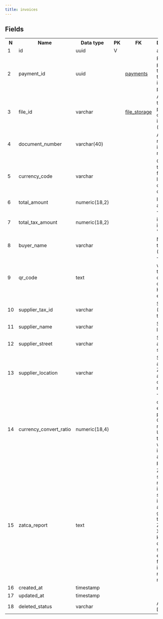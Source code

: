 ```yaml
---
title: invoices 
---
```


## Fields

<table style="width: 100%">
    <colgroup>
       <col span="1" style="width: 3%;"/>
       <col span="1" style="width: 12%;"/>
       <col span="1" style="width: 10%;"/>
       <col span="1" style="width: 3%;"/>
       <col span="1" style="width: 12%;"/>
       <col span="1" style="width: 60%;"/>
    </colgroup>
  <tr>
    <th>N</th>
    <th>Name</th>
    <th>Data type</th>
    <th>PK</th>
    <th>FK</th>
    <th>Description</th>
  </tr>
<tr><td>1</td><td>id</td><td>uuid</td><td>V</td><td></td><td>autogen</td></tr>
<tr><td>2</td><td>payment_id</td><td>uuid</td><td></td><td><a href="payments-uni.md">payments</a></td><td>Parent payment transaction that this invoice was paid with</td></tr>
<tr><td>3</td><td>file_id</td><td>varchar</td><td></td><td><a href="file_storage-uni.md">file_storage</a></td><td>A reference to the printable copy of the invoice (pdf)</td></tr>
<tr><td>4</td><td>document_number</td><td>varchar(40)</td><td></td><td></td><td>A human-readable invoice number.</td></tr>
<tr><td>5</td><td>currency_code</td><td>varchar</td><td></td><td></td><td>Currency of the amount field (3-letter currency code)</td></tr>
<tr><td>6</td><td>total_amount</td><td>numeric(18,2)</td><td></td><td></td><td>Invoice amount</td></tr>
<tr><td>7</td><td>total_tax_amount</td><td>numeric(18,2)</td><td></td><td></td><td>Total VAT included into 'amount'</td></tr>
<tr><td>8</td><td>buyer_name</td><td>varchar</td><td></td><td></td><td>Name of the buyer (candidate)</td></tr>
<tr><td>9</td><td>qr_code</td><td>text</td><td></td><td></td><td>TODO: what does this QR code contain? How it is encoded?</td></tr>
<tr><td>10</td><td>supplier_tax_id</td><td>varchar</td><td></td><td></td><td>Supplier's (Takamol) tax number.</td></tr>
<tr><td>11</td><td>supplier_name</td><td>varchar</td><td></td><td></td><td>Supplier legal name</td></tr>
<tr><td>12</td><td>supplier_street</td><td>varchar</td><td></td><td></td><td>Supplier address - street name</td></tr>
<tr><td>13</td><td>supplier_location</td><td>varchar</td><td></td><td></td><td>Supplier address - Zipcode and country name</td></tr>
<tr><td>14</td><td>currency_convert_ratio</td><td>numeric(18,4)</td><td></td><td></td><td>TODO: check if it's enough precision. Convertion rate from USD to SAR that is used with this invoice for accounting purposes</td></tr>
<tr><td>15</td><td>zatca_report</td><td>text</td><td></td><td></td><td>ZATCa is a saudi-national e-invoicing system, all invoices are generated through ZATCA. this XML is a klind of a digitally signed elevation file for the invoice. We need to migrate it</td></tr>
<tr><td>16</td><td>created_at</td><td>timestamp</td><td></td><td></td><td></td></tr>
<tr><td>17</td><td>updated_at</td><td>timestamp</td><td></td><td></td><td></td></tr>
<tr><td>18</td><td>deleted_status</td><td>varchar</td><td></td><td></td><td>ACTIVE, DELETED</td></tr>

</table>
